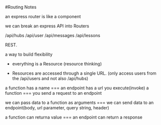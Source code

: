#Routing Notes

an express router is like a component

we can break an express API into Routers

/api/hubs
/api/user
/api/messages
/api/lessons

REST.

a way to build flexibility

- everything is a Resource (resource thinking)

- Resources are accessed through a single URL. (only access users from the /api/users and not also /api/hubs)

a function has a name === an endpoint has a url
you execute(invoke) a function === you send a request to an endpoint

we can pass data to a function as arguments === we can send data to an endpoint(body, url parameter, query string, header)

a function can returna value === an endpoint can return a response


